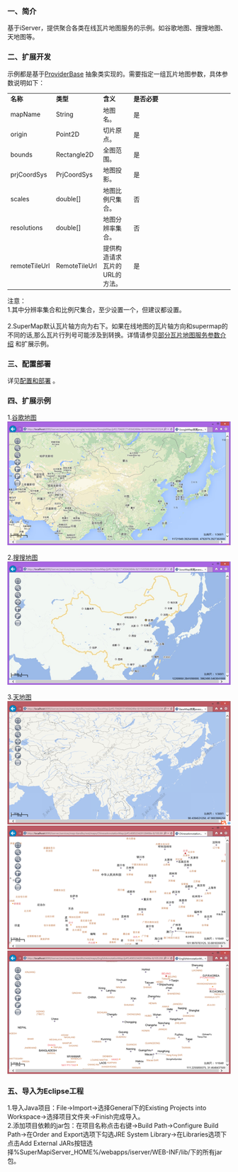 ### 一、简介

基于iServer，提供聚合各类在线瓦片地图服务的示例。如谷歌地图、搜搜地图、天地图等。

### 二、扩展开发

示例都是基于[ProviderBase](https://github.com/yjjqrqqq/iServer_RemoteTileProviders/blob/master/remotetileproviders/ProviderBase.java) 抽象类实现的。需要指定一组瓦片地图参数，具体参数说明如下：

<table cellspacing="0px" align="center">
	<col style="width: 15%;">
	<col style="width: 15%;">
	<col style="width: 15%;">
	<col style="width: 55%;">
	<tr>
		<td><b>名称</b></td>
		<td><b>类型</b></td>
		<td><b>含义</b></td>
		<td><b>是否必要</b></td>
	</tr>
	<tr>
		<td>mapName</td>
		<td>String</td>
		<td>地图名。</td>
		<td>是</td>
	</tr>
	<tr>
		<td>origin</td>
		<td>Point2D</td>
		<td>切片原点。</td>
		<td>是</td>
	</tr>
	<tr>
		<td>bounds</td>
		<td>Rectangle2D</td>
		<td>全图范围。</td>
		<td>是</td>
	</tr>
	<tr>
		<td>prjCoordSys</td>
		<td>PrjCoordSys</td>
		<td>地图投影。</td>
		<td>是</td>
	</tr>
	<tr>
		<td>scales</td>
		<td>double[]</td>
		<td>地图比例尺集合。</td>
		<td>否</td>
	</tr>
	<tr>
		<td>resolutions</td>
		<td>double[]</td>
		<td>地图分辨率集合。</td>
		<td>否</td>
	</tr>
	<tr>
		<td>remoteTileUrl</td>
		<td>RemoteTileUrl</td>
		<td>提供构造请求瓦片的URL的方法。</td>
		<td>是</td>
	</tr>
</table>

注意：
<br>1.其中分辨率集合和比例尺集合，至少设置一个，但建议都设置。</br>
<br>2.SuperMap默认瓦片轴方向为右下。如果在线地图的瓦片轴方向和supermap的不同的话,那么瓦片行列号可能涉及到转换。详情请参见[部分瓦片地图服务参数介绍](https://github.com/SuperMap/iServer_RemoteTileProviders/blob/master/%E9%83%A8%E5%88%86%E7%93%A6%E7%89%87%E5%9C%B0%E5%9B%BE%E6%9C%8D%E5%8A%A1%E5%8F%82%E6%95%B0%E4%BB%8B%E7%BB%8D.docx) 和扩展示例。</br>

### 三、配置部署

详见[配置和部署](https://github.com/SuperMap/iServer_RemoteTileProviders/blob/master/%E9%85%8D%E7%BD%AE%E5%92%8C%E9%83%A8%E7%BD%B2.docx) 。

### 四、扩展示例

1.[谷歌地图](https://github.com/SuperMap/iServer_RemoteTileProviders/blob/master/src/remotetileproviders/GoogleMapsMapProvider.java)
![original_THmC_4b6f000174941190](images/GoogleMap.png)

2.[搜搜地图](https://github.com/SuperMap/iServer_RemoteTileProviders/blob/master/src/remotetileproviders/SosoMapProvider.java) <br>
![original_THmC_4b6f000174941190](images/SosoMap.png)

3.[天地图](https://github.com/SuperMap/iServer_RemoteTileProviders/blob/master/src/remotetileproviders/TiandituMapProvider.java)<br>
![original_THmC_4b6f000174941190](images/BaseMap.png)
![original_THmC_4b6f000174941190](images/ChineseAnnotation.png)
![original_THmC_4b6f000174941190](images/EnglishAnnotation.png)

### 五、导入为Eclipse工程

1.导入Java项目：File→Import→选择General下的Existing Projects into Workspace→选择项目文件夹→Finish完成导入。<br>
2.添加项目依赖的jar包：在项目名称点击右键→Build Path→Configure Build Path→在Order and Export选项下勾选JRE System Library→在Libraries选项下点击Add External JARs按钮选择%SuperMapiServer_HOME%/webapps/iserver/WEB-INF/lib/下的所有jar包。



